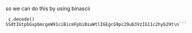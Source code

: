 so we can do this by using binascii


```c=b2a_base64(unhexlify('49276d206b696c6c696e6720796f757220627261696e206c696b65206120706f69736f6e6f7573206d757368726f6f6d'))
 c.decode()
SSdtIGtpbGxpbmcgeW91ciBicmFpbiBsaWtlIGEgcG9pc29ub3VzIG11c2hyb29t\n```




